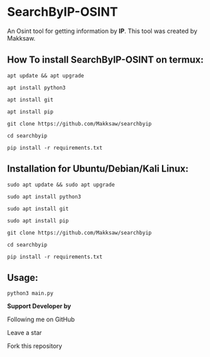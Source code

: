 # SearchByIP-OSINT
An Osint tool for getting information by **IP**.
This tool was created by Makksaw.

## How To install SearchByIP-OSINT on termux:
```
apt update && apt upgrade 

apt install python3

apt install git

apt install pip

git clone https://github.com/Makksaw/searchbyip

cd searchbyip

pip install -r requirements.txt
```
## Installation for Ubuntu/Debian/Kali Linux:
```
sudo apt update && sudo apt upgrade 

sudo apt install python3

sudo apt install git

sudo apt install pip

git clone https://github.com/Makksaw/searchbyip

cd searchbyip

pip install -r requirements.txt
```
## Usage:
```
python3 main.py
```

**Support Developer by**

Following me on GitHub

Leave a star

Fork this repository
